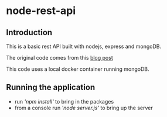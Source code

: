 # node-rest-api

## Introduction

This is a basic rest API built with nodejs, express and mongoDB.

The original code comes from this [blog post](https://scotch.io/tutorials/build-a-restful-api-using-node-and-express-4)

This code uses a local docker container running mongoDB.

## Running the application
- run *'npm install'* to bring in the packages
- from a console run *'node server.js'* to bring up the server